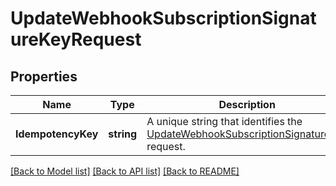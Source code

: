 # UpdateWebhookSubscriptionSignatureKeyRequest

## Properties

 Name               | Type       | Description                                                                                                                                                   | Notes                        
--------------------|------------|---------------------------------------------------------------------------------------------------------------------------------------------------------------|------------------------------
 **IdempotencyKey** | **string** | A unique string that identifies the [UpdateWebhookSubscriptionSignatureKey](api-endpoint:WebhookSubscriptions-UpdateWebhookSubscriptionSignatureKey) request. | [optional] [default to null] 

[[Back to Model list]](../README.md#documentation-for-models) [[Back to API list]](../README.md#documentation-for-api-endpoints) [[Back to README]](../README.md)

